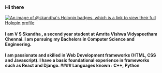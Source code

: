 ### Hi there 
[![An image of @skandha's Holopin badges, which is a link to view their full Holopin profile](https://holopin.me/skandha)](https://holopin.io/@skandha)

#### I am V S Skandha , a second year student at Amrita Vishwa Vidyapeetham Chennai. I am pursuing my Bachelors in Computer Science and Engineering.
#### I am passionate and skilled in Web Development frameworks (HTML, CSS and Javascript). I have a basic foundational experience in frameworks such as React and Django. #### Languages known : C++, Python  
<!--
**skandhavs/skandhavs** is a ✨ _special_ ✨ repository because its `README.md` (this file) appears on your GitHub profile.


Here are some ideas to get you started:

- 🔭 I’m currently working on ...
- 🌱 I’m currently learning ...
- 👯 I’m looking to collaborate on ...
- 🤔 I’m looking for help with ...
- 💬 Ask me about ...
- 📫 How to reach me: ...
- 😄 Pronouns: ...
- ⚡ Fun fact: ...
-->

